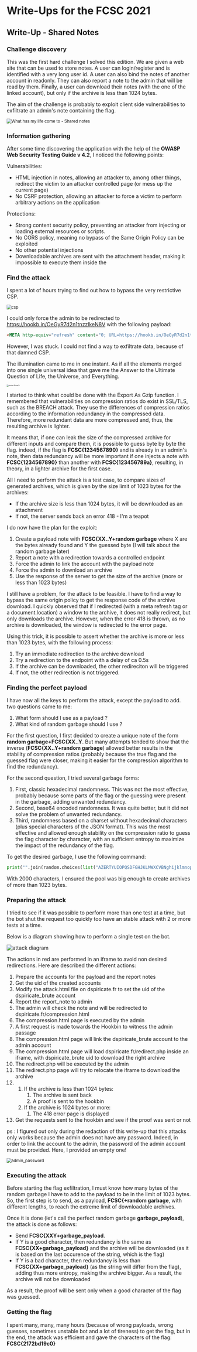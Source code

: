 # Write-Ups for the FCSC 2021




## Write-Up - Shared Notes

### Challenge discovery

This was the first hard challenge I solved this edition. We are given a web site that can be used to store notes. A user can login/register and is identified with a very long user id. A user can also bind the notes of another account in readonly. They can also report a note to the admin that will be read by them. Finally, a user can download their notes (with the one of the linked account), but only if the archive is less than 1024 bytes.

The aim of the challenge is probably to exploit client side vulnerabilities to exfiltrate an admin's note containing the flag. 

<img src="./images/shared_notes_whathasmylifecometo.png" alt="What has my life come to - Shared notes" style="zoom: 80%;" />



### Information gathering

After some time discovering the application with the help of the **OWASP Web Security Testing Guide v 4.2**, I noticed the following points:

Vulnerabilities:
- HTML injection in notes, allowing an attacker to, among other things, redirect the victim to an attacker controlled page (or mess up the current page)
- No CSRF protection, allowing an attacker to force a victim to perform arbitrary actions on the application

Protections:
- Strong content security policy, preventing an attacker from injecting or loading external resources or scripts.
- No CORS policy, meaning no bypass of the Same Origin Policy can be exploited
- No other potential injections
- Downloadable archives are sent with the attachment header, making it impossible to execute them inside the  

### Find the attack

I spent a lot of hours trying to find out how to bypass the very restrictive CSP.



<img src="./images/csp.jpg" alt="csp" style="zoom:80%;" />



I could only force the admin to be redirected to https://hookb.in/OeGyR7d2n1tnzzlkeN8V with the following payload:

```html
<META http-equiv="refresh" content="0; URL=https://hookb.in/OeGyR7d2n1tnzzlkeN8V">
```

However, I was stuck. I could not find a way to exfiltrate data, because of that damned CSP.


The illumination came to me in one instant. As if all the elements merged into one single universal idea that gave me the Answer to the Ultimate Question of Life, the Universe, and Everything.



<img src="./images/meme_breach.png" alt="meme breach" style="zoom: 33%;" />



I started to think what could be done with the Export As Gzip function. I remembered that vulnerabilities on compression ratios do exist in SSL/TLS, such as the BREACH attack. They use the differences of compression ratios according to the information redundancy in the compressed data. Therefore, more redundant data are more compressed and, thus, the resulting archive is lighter.

It means that, if one can leak the size of the compressed archive for different inputs and compare them, it is possible to guess byte by byte the flag. indeed, if the flag is **FCSC{1234567890}** and is already in an admin's note, then data redundancy will be more important if one injects a note with **FCSC{1234567890}** than another with **FCSC{123456789a}**, resulting, in theory, in a lighter archive for the first case.

All I need to perform the attack is a test case, to compare sizes of generated archives, which is given by the size limit of 1023 bytes for the archives:
- If the archive size is less than 1024 bytes, it will be downloaded as an attachment
- If not, the server sends back an error 418 - I'm a teapot

I do now have the plan for the exploit:

1. Create a payload note with **FCSC{XX..Y+random garbage** where X are the bytes already found and Y the guessed byte (I will talk about the random garbage later)
2. Report a note with a redirection towards a controlled endpoint
3. Force the admin to link the account with the payload note
4. Force the admin to download an archive
5. Use the response of the server to get the size of the archive (more or less than 1023 bytes)

I still have a problem, for the attack to be feasible. I have to find a way to bypass the same origin policy to get the response code of the archive download. I quickly observed that if I redirected (with a meta refresh tag or a document.location) a window to the archive, it does not really redirect, but only downloads the archive. However, when the error 418 is thrown,  as no archive is downloaded, the window is redirected to the error page.

Using this trick, it is possible to assert whether the archive is more or less than 1023 bytes, with the following process:
1. Try an immediate redirection to the archive download
2. Try a redirection to the endpoint with a delay of ca 0.5s
3. If the archive can be downloaded, the other redireciton will be triggered
4. If not, the other redirection is not triggered.


### Finding the perfect payload

I have now all the keys to perform the attack, except the payload to add. two questions came to me:

1. What form should I use as a payload ?
2. What kind of random garbage should I use ?

For the first question, I first decided to create a unique note of the form **random garbage+FCSC{XX..Y**. But many attempts tended to show that the inverse (**FCSC{XX..Y+random garbage**) allowed better results in the stability of compression ratios (probably because the true flag and the guessed flag were closer, making it easier for the compression algorithm to find the redundancy).

For the second question, I tried several garbage forms:
1. First, classic hexadecimal randomness. This was not the most effective, probably because some parts of the flag or the guessing were present in the garbage, adding unwanted redundancy.
2. Second, base64 encoded randomness. It was quite better, but it did not solve the problem of unwanted redundancy.
3. Third, randomness based on a charset without hexadecimal characters (plus special characters of the JSON format). This was the most effective and allowed enough stability on the compression ratio to guess the flag character by character, with an sufficient entropy to maximize the impact of the redundancy of the flag.

To get the desired garbage, I use the following command:

```python
print("".join(random.choices(list("AZERTYUIOPQSDFGHJKLMWXCVBNghijklmnopqrstuvwxyz()_./?!%*$-|#~"), k=2000)))
```

With 2000 characters, I ensured the pool was big enough to create archives of more than 1023 bytes.


### Preparing the attack

I tried to see if it was possible to perform more than one test  at a time, but the bot shut the request too quickly too have an stable attack with 2 or more tests at a time.

Below is a diagram showing how to perform a single test  on the bot.



![attack diagram](./images/schema_attack.png)




The actions in red are performed in an iframe to avoid non desired redirections.
Here are described the different actions:

1. Prepare the accounts for the payload and the report notes
2. Get the uid of the created accounts
3. Modify the attack.html file on dspiricate.fr to set the uid of the dspiricate_brute account
4. Report the report_note to admin
5. The admin will check the note and will be redirected to dspiricate.fr/compression.html
6. The compression.html page is executed by the admin
7. A first request is made towards the Hookbin to witness the admin passage
8. The compression.html page will link the dspiricate_brute account to the admin account 
9. The compression.html page will load dspiricate.fr/redirect.php inside an iframe, with dspiricate_brute uid to download the right archive
10. The redirect.php will be executed by the admin
11. The redirect.php page will try to relocate the iframe to download the archive
12. 1.  If the archive is less than 1024 bytes:
    	1. The archive is sent back
    	2. A proof is sent to the hookbin
    2.	If the archive is 1024 bytes or more:
    	1. The 418 error page is displayed
13. Get the requests sent to the hookbin and see if the proof was sent or not

ps : I figured out only during the redaction of this write-up that this attacks only works because the admin does not have any password. Indeed, in order to link the account to the admin, the password of the admin account must be provided. Here, I provided an empty one!



<img src="./images/admin_password.jpg" alt="admin_password" style="zoom:80%;" />




### Executing the attack

Before starting the flag exfiltration, I must know how many bytes of the random garbage I have to add to the payload to be in the limit of 1023 bytes. So, the first step is to send, as a payload, **FCSC{+random garbage**, with different lengths, to reach the extreme limit of downloadable archives.

Once it is done (let's call the perfect random garbage **garbage_payload**), the attack is done as follows:
- Send **FCSC{XXY+garbage_payload**.
- If Y is a good character, then redundancy is the same as **FCSC{XX+garbage_payload}** and the archive will be downloaded (as it is based on the last occurence of the string, which is the flag)
- If Y is a bad character, then redundancy is less than **FCSC{XX+garbage_payload}** (as the string will differ from the flag), adding thus more entropy, making the archive bigger. As a result, the archive will not be downloaded

As a result, the proof will be sent only when a good character of the flag was guessed.


### Getting the flag


I spent many, many, many hours (because of wrong payloads, wrong guesses, sometimes unstable bot and a lot of tireness) to get the flag, but in the end, the attack was efficient and gave the characters of the flag: **FCSC{2172bd19c0}**




